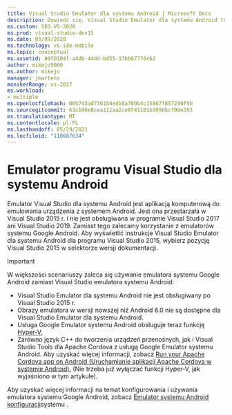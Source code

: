 ```yaml
---
title: Visual Studio Emulator dla systemu Android | Microsoft Docs
description: Dowiedz się, Visual Studio Emulator dla systemu Android to aplikacja desktopowa, która emuluje urządzenie z systemem Android.
ms.custom: SEO-VS-2020
ms.prod: visual-studio-dev15
ms.date: 03/09/2020
ms.technology: vs-ide-mobile
ms.topic: conceptual
ms.assetid: 80f0104f-a4db-44dd-bd55-37bb67776c62
author: mikejo5000
ms.author: mikejo
manager: jmartens
monikerRange: vs-2017
ms.workload:
- multiple
ms.openlocfilehash: 005743ad730184edb8a709b4c15867f857290f9b
ms.sourcegitcommit: 63cb90e8cea112aa2ce8741101b309dbc709e393
ms.translationtype: MT
ms.contentlocale: pl-PL
ms.lasthandoff: 05/29/2021
ms.locfileid: "110687634"
---
```

# <a name="visual-studio-emulator-for-android"></a>Emulator programu Visual Studio dla systemu Android

Emulator Visual Studio dla systemu Android jest aplikacją komputerową do emulowania urządzenia z systemem Android. Jest ona przestarzała w Visual Studio 2015 r. i nie jest obsługiwana w programie Visual Studio 2017 ani Visual Studio 2019. Zamiast tego zalecamy korzystanie z emulatorów systemu Google Android. Aby wyświetlić instrukcje Visual Studio Emulator dla systemu Android dla programu Visual Studio 2015, wybierz pozycję Visual Studio 2015 w selektorze wersji dokumentacji.

> [!IMPORTANT]
> W większości scenariuszy zaleca się używanie emulatora systemu Google Android zamiast Visual Studio emulatora systemu Android:
> - Visual Studio Emulator dla systemu Android nie jest obsługiwany po Visual Studio 2015 r.
> - Obrazy emulatora w wersji nowszej niż Android 6.0 nie są dostępne dla Visual Studio Emulator dla systemu Android.
> - Usługa Google Emulator systemu Android obsługuje teraz funkcję [Hyper-V.](/xamarin/android/get-started/installation/android-emulator/hardware-acceleration#accelerating-with-hyper-v)
> - Zarówno język C++ do tworzenia urządzeń przenośnych, jak i Visual Studio Tools dla Apache Cordova z usługą Google Emulator systemu Android. Aby uzyskać więcej informacji, zobacz [Run your Apache Cordova app on Android (Uruchamianie aplikacji Apache Cordova w systemie Android).](/previous-versions/visualstudio/cross-platform/tools-for-cordova/run-your-app/run-app-android#google-android-emulator) (Nie trzeba już wyłączać funkcji Hyper-V, jak wyjaśniono w tym artykule).
>
> Aby uzyskać więcej informacji na temat konfigurowania i używania emulatora systemu Google Android, zobacz [Emulator systemu Android konfiguracji](/xamarin/android/get-started/installation/android-emulator/)systemu .
